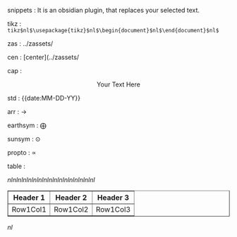 snippets : It is an obsidian plugin, that replaces your selected text.

tikz : ```tikz$nl$\usepackage{tikz}$nl$\begin{document}$nl$\end{document}$nl$```

zas : ../zassets/

cen : [center](../zassets/

cap : <div style="text-align: center; width: 100%;">Your Text Here</div>

std : {{date:MM-DD-YY}}

arr : →

earthsym : ⨁

sunsym : ⊙

propto : ∝

table : <div style="overflow-x: auto;">$nl$<table border="1" style="width: 100%; border-collapse: collapse;">$nl$<thead>$nl$<tr>$nl$<th>Header 1</th>$nl$<th>Header 2</th>$nl$<th>Header 3</th>$nl$</tr>$nl$</thead>$nl$<tbody>$nl$<tr>$nl$<td>Row1Col1</td>$nl$<td>Row1Col2</td>$nl$<td>Row1Col3</td>$nl$</tr>$nl$<!-- Add more rows as needed -->$nl$</tbody>$nl$</table>$nl$</div>